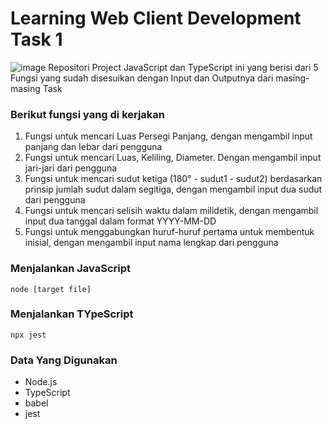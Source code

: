 # Learning Web Client Development Task 1
![image](https://github.com/user-attachments/assets/b399b7a8-6f4c-4373-b866-3cfc8159d138)
Repositori Project JavaScript dan TypeScript ini yang berisi dari 5 Fungsi yang sudah disesuikan dengan Input dan Outputnya dari masing-masing Task

### Berikut fungsi yang di kerjakan
1. Fungsi untuk mencari Luas Persegi Panjang, dengan mengambil input panjang dan lebar dari pengguna
2. Fungsi untuk mencari Luas, Keliling, Diameter. Dengan mengambil input jari-jari dari pengguna
3. Fungsi untuk mencari sudut ketiga (180° - sudut1 - sudut2) berdasarkan prinsip jumlah sudut dalam segitiga,
   dengan mengambil input dua sudut dari pengguna
4. Fungsi untuk mencari selisih waktu dalam milidetik, dengan mengambil input dua tanggal dalam format YYYY-MM-DD
5. Fungsi untuk menggabungkan huruf-huruf pertama untuk membentuk inisial, dengan mengambil input nama lengkap dari pengguna

### Menjalankan JavaScript
`node [target file]` 

### Menjalankan TYpeScript
`npx jest`

### Data Yang Digunakan
- Node.js
- TypeScript
- babel
- jest
